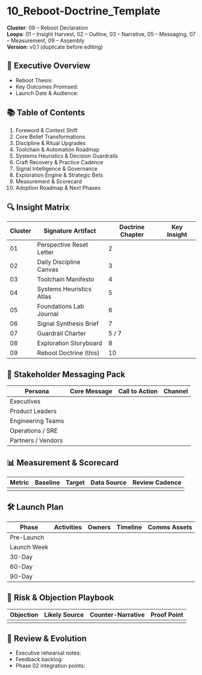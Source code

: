 # 10_Reboot-Doctrine_Template

**Cluster**: 09 – Reboot Declaration  
**Loops**: 01 – Insight Harvest, 02 – Outline, 03 – Narrative, 05 – Messaging, 07 – Measurement, 09 – Assembly  
**Version**: v0.1 (duplicate before editing)

## 🧭 Executive Overview

- Reboot Thesis:
- Key Outcomes Promised:
- Launch Date & Audience:

## 📚 Table of Contents

1. Foreword & Context Shift
2. Core Belief Transformations
3. Discipline & Ritual Upgrades
4. Toolchain & Automation Roadmap
5. Systems Heuristics & Decision Guardrails
6. Craft Recovery & Practice Cadence
7. Signal Intelligence & Governance
8. Exploration Engine & Strategic Bets
9. Measurement & Scorecard
10. Adoption Roadmap & Next Phases

## 🔍 Insight Matrix

| Cluster | Signature Artifact | Doctrine Chapter | Key Insight |
| --- | --- | --- | --- |
| 01 | Perspective Reset Letter | 2 |  |
| 02 | Daily Discipline Canvas | 3 |  |
| 03 | Toolchain Manifesto | 4 |  |
| 04 | Systems Heuristics Atlas | 5 |  |
| 05 | Foundations Lab Journal | 6 |  |
| 06 | Signal Synthesis Brief | 7 |  |
| 07 | Guardrail Charter | 5 / 7 |  |
| 08 | Exploration Storyboard | 8 |  |
| 09 | Reboot Doctrine (this) | 10 |  |

## 🎤 Stakeholder Messaging Pack

| Persona | Core Message | Call to Action | Channel |
| --- | --- | --- | --- |
| Executives |  |  |  |
| Product Leaders |  |  |  |
| Engineering Teams |  |  |  |
| Operations / SRE |  |  |  |
| Partners / Vendors |  |  |  |

## 📊 Measurement & Scorecard

| Metric | Baseline | Target | Data Source | Review Cadence |
| --- | --- | --- | --- | --- |
|  |  |  |  |  |

## 🛠️ Launch Plan

| Phase | Activities | Owners | Timeline | Comms Assets |
| --- | --- | --- | --- | --- |
| Pre-Launch |  |  |  |  |
| Launch Week |  |  |  |  |
| 30-Day |  |  |  |  |
| 60-Day |  |  |  |  |
| 90-Day |  |  |  |  |

## 🧵 Risk & Objection Playbook

| Objection | Likely Source | Counter-Narrative | Proof Point |
| --- | --- | --- | --- |
|  |  |  |  |

## 🔄 Review & Evolution

- Executive rehearsal notes:
- Feedback backlog:
- Phase 02 integration points:
